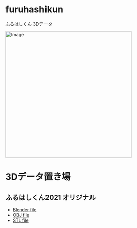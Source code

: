 # furuhashikun
ふるはしくん 3Dデータ

<img width="400" alt="Image" src="https://github.com/user-attachments/assets/0ad79833-d202-4efa-8958-8e42ecc9acbd" />

# 3Dデータ置き場
## ふるはしくん2021 オリジナル
 * [Blender file](https://github.com/furuhashilab/furuhashikun/blob/main/3Ddata/furuhashikun2021.blend)
 * [OBJ file](https://github.com/furuhashilab/furuhashikun/blob/main/3Ddata/furuhashikun2021.obj.zip)
 * [STL file](https://github.com/furuhashilab/furuhashikun/blob/main/3Ddata/furuhashikun2021.stl)


